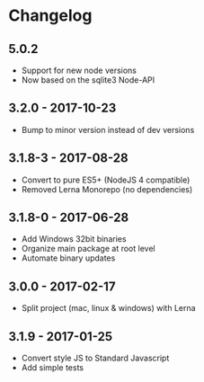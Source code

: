 # Changelog

## 5.0.2

- Support for new node versions
- Now based on the sqlite3 Node-API

## 3.2.0 - 2017-10-23

- Bump to minor version instead of dev versions

## 3.1.8-3 - 2017-08-28

- Convert to pure ES5+ (NodeJS 4 compatible)
- Removed Lerna Monorepo (no dependencies)

## 3.1.8-0 - 2017-06-28

- Add Windows 32bit binaries
- Organize main package at root level
- Automate binary updates

## 3.0.0 - 2017-02-17

- Split project (mac, linux & windows) with Lerna

## 3.1.9 - 2017-01-25

- Convert style JS to Standard Javascript
- Add simple tests
